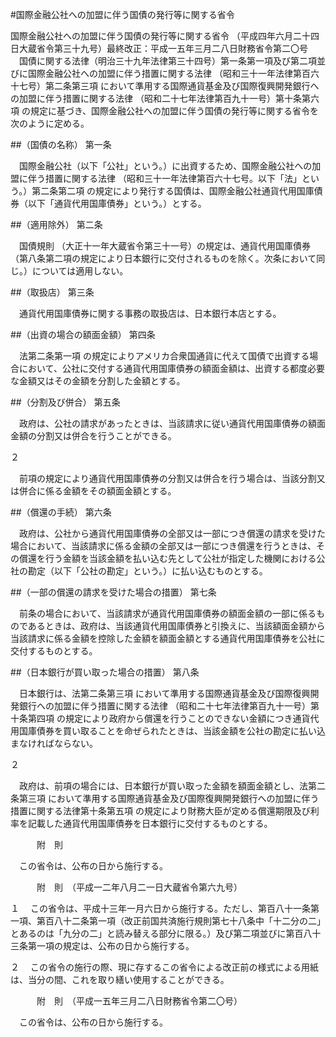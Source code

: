 #国際金融公社への加盟に伴う国債の発行等に関する省令



国際金融公社への加盟に伴う国債の発行等に関する省令
（平成四年六月二十四日大蔵省令第三十九号）最終改正：平成一五年三月二八日財務省令第二〇号
　国債に関する法律（明治三十九年法律第三十四号）第一条第一項及び第二項並びに国際金融公社への加盟に伴う措置に関する法律
（昭和三十一年法律第百六十七号）第二条第三項
において準用する国際通貨基金及び国際復興開発銀行への加盟に伴う措置に関する法律
（昭和二十七年法律第百九十一号）第十条第六項
の規定に基づき、国際金融公社への加盟に伴う国債の発行等に関する省令を次のように定める。

##（国債の名称）
第一条

　国際金融公社（以下「公社」という。）に出資するため、国際金融公社への加盟に伴う措置に関する法律
（昭和三十一年法律第百六十七号。以下「法」という。）第二条第二項
の規定により発行する国債は、国際金融公社通貨代用国庫債券（以下「通貨代用国庫債券」という。）とする。



##（適用除外）
第二条

　国債規則
（大正十一年大蔵省令第三十一号）の規定は、通貨代用国庫債券（第八条第二項の規定により日本銀行に交付されるものを除く。次条において同じ。）については適用しない。



##（取扱店）
第三条

　通貨代用国庫債券に関する事務の取扱店は、日本銀行本店とする。



##（出資の場合の額面金額）
第四条

　法第二条第一項
の規定によりアメリカ合衆国通貨に代えて国債で出資する場合において、公社に交付する通貨代用国庫債券の額面金額は、出資する都度必要な金額又はその金額を分割した金額とする。



##（分割及び併合）
第五条

　政府は、公社の請求があったときは、当該請求に従い通貨代用国庫債券の額面金額の分割又は併合を行うことができる。

２

　前項の規定により通貨代用国庫債券の分割又は併合を行う場合は、当該分割又は併合に係る金額をその額面金額とする。



##（償還の手続）
第六条

　政府は、公社から通貨代用国庫債券の全部又は一部につき償還の請求を受けた場合において、当該請求に係る金額の全部又は一部につき償還を行うときは、その償還を行う金額を当該金額を払い込む先として公社が指定した機関における公社の勘定（以下「公社の勘定」という。）に払い込むものとする。



##（一部の償還の請求を受けた場合の措置）
第七条

　前条の場合において、当該請求が通貨代用国庫債券の額面金額の一部に係るものであるときは、政府は、当該通貨代用国庫債券と引換えに、当該額面金額から当該請求に係る金額を控除した金額を額面金額とする通貨代用国庫債券を公社に交付するものとする。



##（日本銀行が買い取った場合の措置）
第八条

　日本銀行は、法第二条第三項
において準用する国際通貨基金及び国際復興開発銀行への加盟に伴う措置に関する法律
（昭和二十七年法律第百九十一号）第十条第四項
の規定により政府から償還を行うことのできない金額につき通貨代用国庫債券を買い取ることを命ぜられたときは、当該金額を公社の勘定に払い込まなければならない。

２

　政府は、前項の場合には、日本銀行が買い取った金額を額面金額とし、法第二条第三項
において準用する国際通貨基金及び国際復興開発銀行への加盟に伴う措置に関する法律第十条第五項
の規定により財務大臣が定める償還期限及び利率を記載した通貨代用国庫債券を日本銀行に交付するものとする。




　　　附　則


　この省令は、公布の日から施行する。


　　　附　則　（平成一二年八月二一日大蔵省令第六九号）

１
　この省令は、平成十三年一月六日から施行する。ただし、第百八十一条第一項、第百八十二条第一項（改正前国共済施行規則第七十八条中「十二分の二」とあるのは「九分の二」と読み替える部分に限る。）及び第二項並びに第百八十三条第一項の規定は、公布の日から施行する。

２
　この省令の施行の際、現に存するこの省令による改正前の様式による用紙は、当分の間、これを取り繕い使用することができる。


　　　附　則　（平成一五年三月二八日財務省令第二〇号）


　この省令は、公布の日から施行する。





